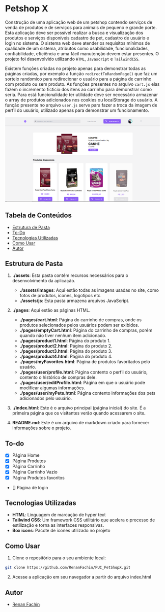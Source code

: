 # Petshop X

Construção de uma aplicação web de um petshop contendo serviços de venda de produtos e de serviços para animais de pequeno e grande porte.
Esta aplicação deve ser possível realizar a busca e visualização dos produtos e serviços disponíveis cadastro de pet, cadastro de usuário e login no sistema. O sistema web deve atender os requisitos mínimos de qualidade de um sistema, atributos como usabilidade, funcionalidades, confiabilidade, eficiência e uma fácil manutenção devem estar presentes.
O projeto foi desenvolvido utilizando `HTML`, `Javascript` e `TailwindCSS`.

Existem funções criadas no projeto apenas para demonstrar todas as páginas criadas, por exemplo a função `redirectToRandomPage()` que faz um sorteio randomico para redirecionar o usuário para a página de carrinho com produto ou sem produto.
As funções presentes no arquivo `cart.js` elas fazem o incremento fícticio dos itens ao carrinho para demonstrar como seria. Para está funcionalidade ter utilidade deve ser necessário armazenar o array de produtos adicionados nos cookies ou localStorage do usuário.
A função presente no arquivo `user.js` serve para fazer a troca da imagem de perfil do usuário, utilizado apenas para demonstrar um funcionamento.


<p align="center">
  <img src="./public/previewHomePage.PNG" alt="Exemplo da Aplicação em DarkMode">
</p>


## Tabela de Conteúdos

- [Estrutura de Pasta](#estrutura-de-pastas)
- [To-Do](#to-do)
- [Tecnologias Utilizadas](#tecnologias-utilizadas)
- [Como Usar](#como-usar)
- [Autor](#autor)

## Estrutura de Pasta
1. **./assets**: Esta pasta contém recursos necessários para o desenvolvimento da aplicação.

   - **./assets/images**: Aqui estão todas as imagens usadas no site, como fotos de produtos, ícones, logotipos etc.
   - **./assets/js**: Esta pasta armazena arquivos JavaScript.

2. **./pages**: Aqui estão as páginas HTML.

   - **./pages/cart.html**: Página do carrinho de compras, onde os produtos selecionados pelos usuários podem ser exibidos.
   - **./pages/emptyCart.html**: Página do carrinho de compras, porém quando não tiver nenhum item adicionado.
   - **./pages/product1.html**: Página do produto 1.
   - **./pages/product2.html**: Página do produto 2.
   - **./pages/product3.html**: Página do produto 3.
   - **./pages/product4.html**: Página do produto 4.
   - **./pages/myFavorites.html**: Página de produtos favoritados pelo usuário.
   - **./pages/user/profile.html**: Página contento o perfil do usuário, contento o histórico de compras dele.
   - **./pages/user/editProfile.html**: Página em que o usuário pode modificar algumas informações.
   - **./pages/user/myPets.html**: Página contento informações dos pets adicionados pelo usuário.



3. **./index.html**: Este é o arquivo principal (página inicial) do site. É a primeira página que os visitantes verão quando acessarem o site.

4. **README.md**: Este é um arquivo de markdown criado para fornecer informações sobre o projeto.

## To-do
- [x] Página Home
- [x] Página Produtos
- [x] Página Carrinho
- [x] Página Carrinho Vazio
- [x] Página Produtos favoritos
- [] Página de login

## Tecnologias Utilizadas

- **HTML**: Linguagem de marcação de hyper text
- **Tailwind CSS**: Um framework CSS utilitário que acelera o processo de estilização e torna as interfaces responsivas.
- **Box icons**: Pacote de ícones utilizado no projeto


## Como Usar

1. Clone o repositório para o seu ambiente local:

```bash
git clone https://github.com/RenanFachin/PUC_PetShopX.git
```

2. Acesse a aplicação em seu navegador a partir do arquivo index.html

## Autor
- [Renan Fachin](https://github.com/RenanFachin/)